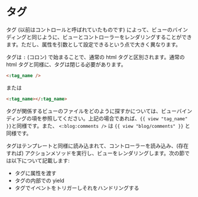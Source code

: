 # タグ

タグ (以前はコントロールと呼ばれていたものです) によって、ビューのバインディングと同じように、ビューとコントローラーをレンダリングすることができます。ただし、属性を引数として設定できるという点で大きく異なります。

タグは ```:``` (コロン) で始まることで、通常の html タグと区別されます。通常の html タグと同様に、タグは閉じる必要があります。

```html
<:tag_name />
```

または

```html
<:tag_name></:tag_name>
```

タグが関係するビューのファイルをどのように探すかについては、ビューバインディングの項を参照してください。上記の場合であれば、```{{ view "tag_name" }}```と同様です。また、 ```<:blog:comments />``` は ```{{ view "blog/comments" }}``` と同様です。

タグはテンプレートと同様に読み込まれて、コントローラーを読み込み、(存在すれば) アクションメソッドを実行し、ビューをレンダリングします。次の節では以下について記載します:

  - タグに属性を渡す
  - タグの内部での yield
  - タグでイベントをトリガーしそれをハンドリングする
